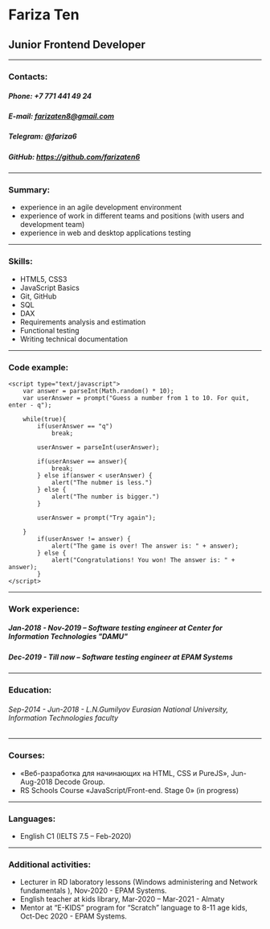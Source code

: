 # Fariza Ten
## Junior Frontend Developer
---
### Contacts:
##### Phone: +7 771 441 49 24
##### E-mail: farizaten8@gmail.com
##### Telegram: @fariza6
##### GitHub: https://github.com/farizaten6
---
### Summary:
  * experience in an agile development environment 
  * experience of work in different teams and positions (with users and development team)
  * experience in web and desktop applications testing
---
### Skills:
  * HTML5, CSS3
  * JavaScript Basics
  * Git, GitHub 
  * SQL 
  * DAX 
  * Requirements analysis and estimation 
  * Functional testing 
  * Writing technical documentation 
---
### Code example:
```
<script type="text/javascript">
	var answer = parseInt(Math.random() * 10);
	var userAnswer = prompt("Guess a number from 1 to 10. For quit, enter - q");

	while(true){
		if(userAnswer == "q")
			break;

		userAnswer = parseInt(userAnswer);

		if(userAnswer == answer){
			break;
		} else if(answer < userAnswer) {
			alert("The nubmer is less.")
		} else {
			alert("The number is bigger.")
		}

		userAnswer = prompt("Try again");

	}
		if(userAnswer != answer) {
			alert("The game is over! The answer is: " + answer);
		} else {
			alert("Congratulations! You won! The answer is: " + answer);
		}
</script>
```
---
### Work experience:
##### Jan-2018 - Nov-2019 – Software testing engineer at Center for Information Technologies "DAMU"
##### Dec-2019 - Till now – Software testing engineer at EPAM Systems
---
### Education:
###### Sep-2014 - Jun-2018 - L.N.Gumilyov Eurasian National University, Information Technologies faculty
---
### Courses:
  * «Веб-разработка для начинающих на HTML, CSS и PureJS», Jun-Aug-2018 Decode Group.
  * RS Schools Course «JavaScript/Front-end. Stage 0» (in progress)
---
### Languages:
  * English C1 (IELTS 7.5 – Feb-2020)
---
### Additional activities:
  * Lecturer in RD laboratory lessons (Windows administering and Network fundamentals ), Nov-2020 - EPAM Systems.  
  * English teacher at kids library, Mar-2020 – Mar-2021 - Almaty
  * Mentor at “E-KIDS” program for “Scratch” language to 8-11 age kids, Oct-Dec 2020 - EPAM Systems. 
